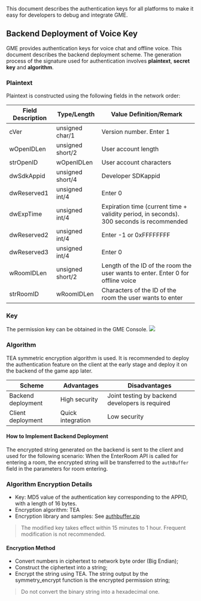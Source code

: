 This document describes the authentication keys for all platforms to make it easy for developers to debug and integrate GME.


## Backend Deployment of Voice Key
GME provides authentication keys for voice chat and offline voice. This document describes the backend deployment scheme.
The generation process of the signature used for authentication involves **plaintext**, **secret key** and **algorithm**.

### Plaintext
Plaintext is constructed using the following fields in the network order:

| Field Description 		| Type/Length 			| Value Definition/Remark |
| ---------------- |-------------------|--------------|
| cVer 				| unsigned char/1 	| Version number. Enter 1		 |
| wOpenIDLen		|unsigned short/2	| User account length	|
| strOpenID			|wOpenIDLen		| User account characters	|
| dwSdkAppid		|unsigned short/4	| Developer SDKappid		|
| dwReserved1		|unsigned int/4		| Enter 0				|
| dwExpTime 		| unsigned int/4 		| Expiration time (current time + validity period, in seconds). 300 seconds is recommended |
| dwReserved2		|unsigned int/4		| Enter -1 or 0xFFFFFFFF |
| dwReserved3		|unsigned int/4		| Enter 0				|
| wRoomIDLen		|unsigned short/2	| Length of the ID of the room the user wants to enter. Enter 0 for offline voice 				|
| strRoomID			|wRoomIDLen		| Characters of the ID of the room the user wants to enter 				|

### Key
The permission key can be obtained in the GME Console.
![](https://main.qcloudimg.com/raw/389a4b02fe80df1d2c8b4ef164a25fb5.png)

### Algorithm
TEA symmetric encryption algorithm is used.
It is recommended to deploy the authentication feature on the client at the early stage and deploy it on the backend of the game app later.

| Scheme 		| Advantages 		| Disadvantages 																																|
| ------------- |-------------|-------------| 
| Backend deployment 		| High security	| Joint testing by backend developers is required |
| Client deployment 	| Quick integration	| Low security |

#### How to Implement Backend Deployment
The encrypted string generated on the backend is sent to the client and used for the following scenario: When the EnterRoom API is called for entering a room, the encrypted string will be transferred to the `authBuffer` field in the parameters for room entering.




### Algorithm Encryption Details
- Key: MD5 value of the authentication key corresponding to the APPID, with a length of 16 bytes.
- Encryption algorithm: TEA
- Encryption library and samples: See [authbuffer.zip](https://main.qcloudimg.com/raw/c8be793e20c85114499f52e0f8c29190.zip)

>The modified key takes effect within 15 minutes to 1 hour. Frequent modification is not recommended.



#### Encryption Method	
- Convert numbers in ciphertext to network byte order (Big Endian);
- Construct the ciphertext into a string;
- Encrypt the string using TEA. The string output by the symmetry_encrypt function is the encrypted permission string;

>Do not convert the binary string into a hexadecimal one.


